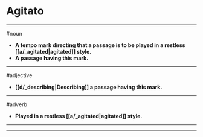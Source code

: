 # Agitato
---
#noun
- **A tempo mark directing that a passage is to be played in a restless [[a/_agitated|agitated]] style.**
- **A passage having this mark.**
---
#adjective
- **[[d/_describing|Describing]] a passage having this mark.**
---
#adverb
- **Played in a restless [[a/_agitated|agitated]] style.**
---
---
